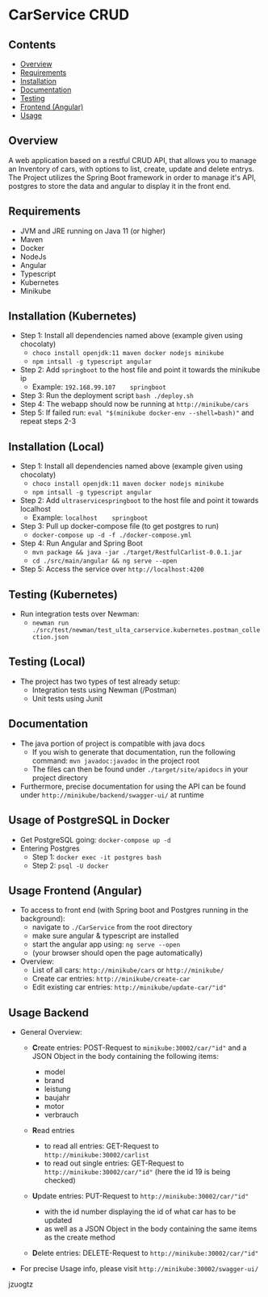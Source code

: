 # CarService CRUD

## Contents
- [Overview](#Overview)
- [Requirements](#Requirements)
- [Installation](#Installation)
- [Documentation](#Documentation)
- [Testing](#Testing)
- [Frontend (Angular)](#Frontend (Angular))
- [Usage](#Usage)

## Overview
A web application based on a restful CRUD API, that allows you to manage an Inventory of cars, with options to list, create, update and delete entrys. 
The Project utilizes the Spring Boot framework in order to manage it's API, postgres to store the data and angular to display it in the front end.

## Requirements
- JVM and JRE running on Java 11 (or higher)
- Maven
- Docker
- NodeJs
- Angular
- Typescript
- Kubernetes
- Minikube

## Installation (Kubernetes)
- Step 1: Install all dependencies named above (example given using chocolaty)
    - ``choco install openjdk:11 maven docker nodejs minikube``
    - ``npm intsall -g typescript angular``
- Step 2: Add ``springboot`` to the host file and point it towards the minikube ip
    - Example: ``192.168.99.107    springboot``
- Step 3: Run the deployment script ``bash ./deploy.sh``
- Step 4: The webapp should now be running at ``http://minikube/cars``
- Step 5: If failed run: ``eval "$(minikube docker-env --shell=bash)"`` and repeat steps 2-3

## Installation (Local)
- Step 1: Install all dependencies named above (example given using chocolaty)
    - ``choco install openjdk:11 maven docker nodejs minikube``
    - ``npm intsall -g typescript angular``
- Step 2: Add ``ultraservicespringboot`` to the host file and point it towards localhost
    - Example: ``localhost    springboot``
- Step 3: Pull up docker-compose file (to get postgres to run)
    - ``docker-compose up -d -f ./docker-compose.yml``
- Step 4: Run Angular and Spring Boot
    - ``mvn package && java -jar ./target/RestfulCarlist-0.0.1.jar``
     - ``cd ./src/main/angular && ng serve --open``
- Step 5: Access the service over ``http://localhost:4200``

## Testing (Kubernetes)
- Run integration tests over Newman:
    - ``newman run ./src/test/newman/test_ulta_carservice.kubernetes.postman_collection.json``

## Testing (Local)
- The project has two types of test already setup: 
    - Integration tests using Newman (/Postman)
    - Unit tests using Junit

## Documentation
- The java portion of project is compatible with java docs
    - If you wish to generate that documentation, run the following command: ``mvn javadoc:javadoc`` in the project root
    - The files can then be found under ``./target/site/apidocs`` in your project directory
- Furthermore, precise documentation for using the API can be found under ``http://minikube/backend/swagger-ui/`` at runtime

## Usage of PostgreSQL in Docker
- Get PostgreSQL going: ``docker-compose up -d``
- Entering Postgres
    - Step 1: ``docker exec -it postgres bash``
    - Step 2: ``psql -U docker``
    
## Usage Frontend (Angular)
- To access to front end (with Spring boot and Postgres running in the background):
    - navigate to ``./CarService`` from the root directory
    - make sure angular & typescript are installed 
    - start the angular app using: ``ng serve --open``
    - (your browser should open the page automatically)
- Overview:
    - List of all cars: ``http://minikube/cars`` or ``http://minikube/``
    - Create car entries: ``http://minikube/create-car``
    - Edit existing car entries: ``http://minikube/update-car/"id"``

## Usage Backend
- General Overview:
    - **C**reate entries: POST-Request to ``minikube:30002/car/"id"`` and a JSON Object in the body containing the following items:
        - model
        - brand
        - leistung
        - baujahr
        - motor
        - verbrauch

    - **R**ead entries
        - to read all entries: GET-Request to ``http://minikube:30002/carlist``
        - to read out single entries: GET-Request to ``http://minikube:30002/car/"id"`` (here the id 19 is being checked)
    - **U**pdate entries: PUT-Request to ``http://minikube:30002/car/"id"``
        - with the id number displaying the id of what car has to be updated 
        - as well as a JSON Object in the body containing the same items as the create method
    - **D**elete entries: DELETE-Request to ``http://minikube:30002/car/"id"``
- For precise Usage info, please visit ``http://minikube:30002/swagger-ui/``



jzuogtz
